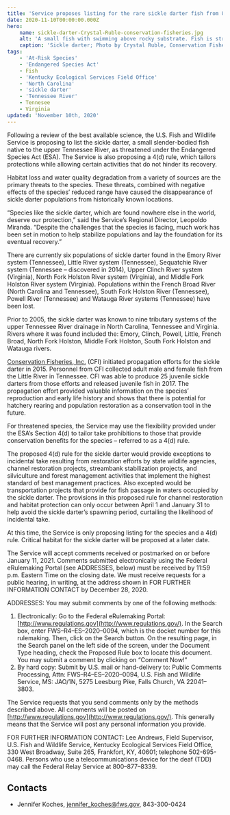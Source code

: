 ```yaml
---
title: 'Service proposes listing for the rare sickle darter fish from Upper Tennessee River Basin'
date: 2020-11-10T00:00:00.000Z
hero:
    name: sickle-darter-Crystal-Ruble-conservation-fisheries.jpg
    alt: 'A small fish with swimming above rocky substrate. Fish is striped tail to snout brown, black and white.'
    caption: 'Sickle darter; Photo by Crystal Ruble, Conservation Fisheries, Inc.'
tags:
    - 'At-Risk Species'
    - 'Endangered Species Act'
    - Fish
    - 'Kentucky Ecological Services Field Office'
    - 'North Carolina'
    - 'sickle darter'
    - 'Tennessee River'
    - Tennesee
    - Virginia
updated: 'November 10th, 2020'
---
```


Following a review of the best available science, the U.S. Fish and Wildlife Service is proposing to list the sickle darter, a small slender-bodied fish native to the upper Tennessee River, as threatened under the Endangered Species Act (ESA). The Service is also proposing a 4(d) rule, which tailors protections while allowing certain activities that do not hinder its recovery.

Habitat loss and water quality degradation from a variety of sources are the primary threats to the species. These threats, combined with negative effects of the species’ reduced range have caused the disappearance of sickle darter populations from historically known locations.  

“Species like the sickle darter, which are found nowhere else in the world, deserve our protection,” said the Service’s Regional Director, Leopoldo Miranda. “Despite the challenges that the species is facing, much work has been set in motion to help stabilize populations and lay the foundation for its eventual recovery.”

There are currently six populations of sickle darter found in the Emory River system (Tennessee), Little River system (Tennessee), Sequatchie River system (Tennessee – discovered in 2014), Upper Clinch River system (Virginia), North Fork Holston River system (Virginia), and Middle Fork Holston River system (Virginia). Populations within the French Broad River (North Carolina and Tennessee), South Fork Holston River (Tennessee), Powell River (Tennessee) and Watauga River systems (Tennessee) have been lost.  

Prior to 2005, the sickle darter was known to nine tributary systems of the upper Tennessee River drainage in North Carolina, Tennessee and Virginia. Rivers where it was found included the: Emory, Clinch, Powell, Little, French Broad, North Fork Holston, Middle Fork Holston, South Fork Holston and Watauga rivers.  

[Conservation Fisheries, Inc.](https://www.conservationfisheries.org/) (CFI) initiated propagation efforts for the sickle darter in 2015.  Personnel from CFI collected adult male and female fish from the Little River in Tennessee. CFI was able to produce 25 juvenile sickle darters from those efforts and released juvenile fish in 2017. The propagation effort provided valuable information on the species’ reproduction and early life history and shows that there is potential for hatchery rearing and population restoration as a conservation tool in the future.

For threatened species, the Service may use the flexibility provided under the ESA’s Section 4(d) to tailor take prohibitions to those that provide conservation benefits for the species – referred to as a 4(d) rule.  

The proposed 4(d) rule for the sickle darter would provide exceptions to incidental take resulting from restoration efforts by state wildlife agencies, channel restoration projects, streambank stabilization projects, and silviculture and forest management activities that implement the highest standard of best management practices. Also excepted would be transportation projects that provide for fish passage in waters occupied by the sickle darter. The provisions in this proposed rule for channel restoration and habitat protection can only occur between April 1 and January 31 to help avoid the sickle darter’s spawning period, curtailing the likelihood of incidental take.

At this time, the Service is only proposing listing for the species and a 4(d) rule. Critical habitat for the sickle darter will be proposed at a later date.

The Service will accept comments received or postmarked on or before January 11, 2021.  Comments submitted electronically using the Federal eRulemaking Portal (see ADDRESSES, below) must be received by 11:59 p.m. Eastern Time on the closing date. We must receive requests for a public hearing, in writing, at the address shown in FOR FURTHER INFORMATION CONTACT by December 28, 2020.

ADDRESSES: You may submit comments by one of the following methods:

1. Electronically:  Go to the Federal eRulemaking Portal: [http://www.regulations.gov](http://www.regulations.gov/). In the Search box, enter FWS–R4–ES–2020–0094, which is the docket number for this rulemaking. Then, click on the Search button. On the resulting page, in the Search panel on the left side of the screen, under the Document Type heading, check the Proposed Rule box to locate this document. You may submit a comment by clicking on “Comment Now!”
2. By hard copy:  Submit by U.S. mail or hand-delivery to:  Public Comments Processing, Attn:  FWS–R4–ES–2020–0094, U.S. Fish and Wildlife Service, MS: JAO/1N, 5275 Leesburg Pike, Falls Church, VA 22041–3803.

The Service requests that you send comments only by the methods described above. All comments will be posted on [http://www.regulations.gov](http://www.regulations.gov/). This generally means that the Service will post any personal information you provide.

FOR FURTHER INFORMATION CONTACT: Lee Andrews, Field Supervisor, U.S. Fish and Wildlife Service, Kentucky Ecological Services Field Office, 330 West Broadway, Suite 265, Frankfort, KY, 40601; telephone 502-695-0468. Persons who use a telecommunications device for the deaf (TDD) may call the Federal Relay Service at 800–877–8339.

## Contacts

- Jennifer Koches, [jennifer_koches@fws.gov](mailto:jennifer_koches@fws.gov), 843-300-0424 



